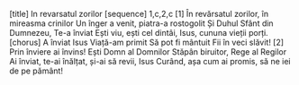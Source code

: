[title] In revarsatul zorilor
[sequence] 1,c,2,c
[1]
În revărsatul zorilor, în mireasma crinilor
Un înger a venit, piatra-a rostogolit
Și Duhul Sfânt din Dumnezeu, Te-a înviat
Ești viu, ești cel dintâi, Isus, cununa vieții porți.
[chorus]
A înviat Isus
Viață-am primit
Să pot fi mântuit
Fii în veci slăvit!
[2]
Prin înviere ai învins! Ești Domn al Domnilor
Stăpân biruitor, Rege al Regilor
Ai înviat, te-ai înălțat, și-ai să revii, Isus
Curând, așa cum ai promis, să ne iei de pe pământ!

